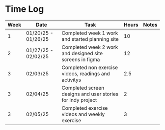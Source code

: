 # Time Log

|Week | Date | Task | Hours | Notes|
|------|------|-------|------|------|
| 1| 01/20/25 - 01/26/25| Completed week 1 work and started planning site| 10 | |
| 2| 01/27/25 - 02/02/25| Completed week 2 work and designed site screens in figma| 12 | |
| 3| 02/03/25| Completed non exercise videos, readings and activitys | 2.5 | |
| 3| 02/04/25| Completed screen designs and user stories for indy project | 2 | |
| 3| 02/05/25| Completed exercise videos and weekly exercise | 3 | |